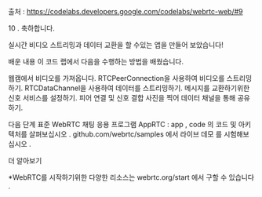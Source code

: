 출처  : https://codelabs.developers.google.com/codelabs/webrtc-web/#9

10 . 축하합니다.

실시간 비디오 스트리밍과 데이터 교환을 할 수있는 앱을 만들어 보았습니다!

배운 내용
이 코드 랩에서 다음을 수행하는 방법을 배웠습니다.

  웹캠에서 비디오를 가져옵니다.
  RTCPeerConnection을 사용하여 비디오를 스트리밍하기.
  RTCDataChannel을 사용하여 데이터를 스트리밍하기.
  메시지를 교환하기위한 신호 서비스를 설정하기.
  피어 연결 및 신호 결합
  사진을 찍어 데이터 채널을 통해 공유하기.
  
다음 단계
  표준 WebRTC 채팅 응용 프로그램 AppRTC : app , code 의 코드 및 아키텍처를 살펴보십시오 .
  github.com/webrtc/samples 에서 라이브 데모 를 시험해보십시오 .
  
더 알아보기

  *WebRTC를 시작하기위한 다양한 리소스는 webrtc.org/start 에서 구할 수 있습니다 .
